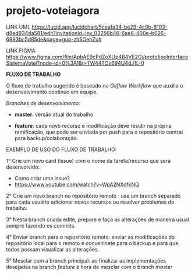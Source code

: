 # projeto-voteiagora

LINK UML https://lucid.app/lucidchart/5ceafa34-be29-4c9b-8103-d8ed934da581/edit?invitationId=inv_03256b46-6ae6-400e-b026-6993bc5d85de&page=gup-zh5OehZu#

LINK FIGMA https://www.figma.com/file/ApbAE9cPdZoXUp4B4VE2Gi/prototipoInterfaceSistemaVotei?node-id=0%3A1&t=TW44TOv694U4dJ1L-0

**FLUXO DE TRABALHO**

O fluxo de trabalho sugerido é baseado no *Gitflow Workflow* que auxilia o desenvolvimento contínuo em equipe.

*Branches de desenvolvimento:*
- **master**: versão atual do trabalho.

- **feature**: cada novo recurso e modificação deve residir na própria ramificação, que pode ser enviada por push para o repositório central para backup/colaboração.

EXEMPLO DE USO DO FLUXO DE TRABALHO:

1° Crie um novo card (issue) com o nome da tarefa/recurso que será desenvolvido:

- Como criar uma issue? 
- https://www.youtube.com/watch?v=WpA2NXdfkNQ

2° Crie um novo branch no repositório remoto : use um branch separado para cada usuário adicionar novos recursos ou resolver problemas do trabalho.


3° Nesta branch criada edite, prepare e faça as alterações de maneira usual sempre fazendo os commits.

4° Enviar branch para o repositório remoto: enviar as modificações do repositório local para o remoto é conveninete para o backup e para que todos possam visualizar as alterações.

5° Mesclar com a branch principal: ao finalizar as implementações desejadas na branch *feature* é hora de mesclar com o branch *master*

